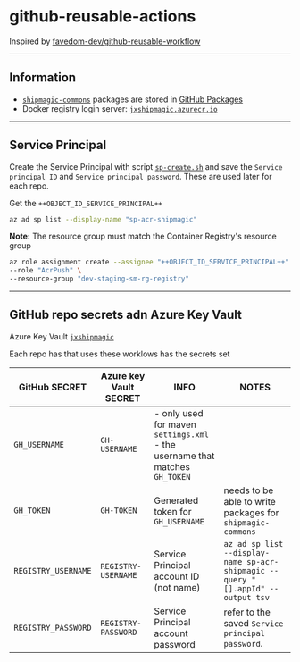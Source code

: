# github-reusable-actions

Inspired by [favedom-dev/github-reusable-workflow](https://github.com/favedom-dev/github-reusable-workflow)

---

## Information

- [`shipmagic-commons`](https://github.com/ShipMagic/shipmagic-commons) packages are stored in [GitHub Packages](https://github.com/orgs/ShipMagic/packages)
- Docker registry login server: [`jxshipmagic.azurecr.io`](https://portal.azure.com/#@cblackburnlive.onmicrosoft.com/resource/subscriptions/b7965add-088b-48e5-863b-924167a26e54/resourceGroups/dev-staging-sm-rg-registry/providers/Microsoft.ContainerRegistry/registries/jxshipmagic/overview)

---

## Service Principal

Create the Service Principal with script [`sp-create.sh`](./scripts/setup/sp-create.sh) and save the `Service principal ID` and `Service principal password`.  These are used later for each repo.

Get the `++OBJECT_ID_SERVICE_PRINCIPAL++`

```bash
az ad sp list --display-name "sp-acr-shipmagic"
```

**Note:** The resource group must match the Container Registry's resource group

```bash
az role assignment create --assignee "++OBJECT_ID_SERVICE_PRINCIPAL++" \
--role "AcrPush" \
--resource-group "dev-staging-sm-rg-registry"
```

---

## GitHub repo secrets adn Azure Key Vault

Azure Key Vault [`jxshipmagic`](https://portal.azure.com/#@cblackburnlive.onmicrosoft.com/resource/subscriptions/b7965add-088b-48e5-863b-924167a26e54/resourceGroups/dev-staging-sm-rg-cluster/providers/Microsoft.KeyVault/vaults/jxshipmagic/secrets)

Each repo has that uses these worklows has the secrets set

| GitHub SECRET | Azure key Vault SECRET | INFO | NOTES |
| --- | --- | --- | --- |
| `GH_USERNAME` | `GH-USERNAME` | - only used for maven `settings.xml` <br /> - the username that matches `GH_TOKEN` | |
| `GH_TOKEN` | `GH-TOKEN` | Generated token for `GH_USERNAME` | needs to be able to write packages for `shipmagic-commons` |
| `REGISTRY_USERNAME` | `REGISTRY-USERNAME` | Service Principal account ID (not name) | `az ad sp list --display-name sp-acr-shipmagic --query "[].appId" --output tsv` |
| `REGISTRY_PASSWORD` | `REGISTRY-PASSWORD` | Service Principal account password | refer to the saved `Service principal password`. |

